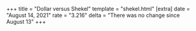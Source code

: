 +++
title = "Dollar versus Shekel"
template = "shekel.html"
[extra]
date = "August 14, 2021"
rate = "3.216"
delta = "There was no change since August 13"
+++
